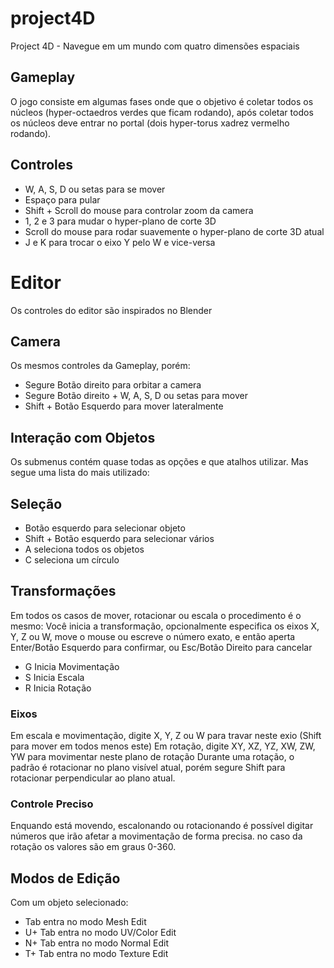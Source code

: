 # project4D
Project 4D - Navegue em um mundo com quatro dimensões espaciais

## Gameplay
O jogo consiste em algumas fases onde que o objetivo é coletar todos os núcleos (hyper-octaedros verdes que ficam rodando), após coletar todos os núcleos deve entrar no portal (dois hyper-torus xadrez vermelho rodando).

## Controles
- W, A, S, D ou setas para se mover
- Espaço para pular
- Shift + Scroll do mouse para controlar zoom da camera
- 1, 2 e 3 para mudar o hyper-plano de corte 3D
- Scroll do mouse para rodar suavemente o hyper-plano de corte 3D atual
- J e K para trocar o eixo Y pelo W e vice-versa

# Editor
Os controles do editor são inspirados no Blender

## Camera
Os mesmos controles da Gameplay, porém:
- Segure Botão direito para orbitar a camera
- Segure Botão direito + W, A, S, D ou setas para mover
- Shift + Botão Esquerdo para mover lateralmente

## Interação com Objetos
Os submenus contém quase todas as opções e que atalhos utilizar. Mas segue uma lista do mais utilizado:

## Seleção
- Botão esquerdo para selecionar objeto
- Shift + Botão esquerdo para selecionar vários
- A seleciona todos os objetos
- C seleciona um círculo

## Transformações
Em todos os casos de mover, rotacionar ou escala o procedimento é o mesmo: Você inicia a transformação, opcionalmente especifica os eixos X, Y, Z ou W, move o mouse ou escreve o número exato, e então aperta Enter/Botão Esquerdo para confirmar, ou Esc/Botão Direito para cancelar

- G Inicia Movimentação
- S Inicia Escala
- R Inicia Rotação
  
### Eixos
Em escala e movimentação, digite X, Y, Z ou W para travar neste exio (Shift para mover em todos menos este)
Em rotação, digite XY, XZ, YZ, XW, ZW, YW para movimentar neste plano de rotação
Durante uma rotação, o padrão é rotacionar no plano visível atual, porém segure Shift para rotacionar perpendicular ao plano atual.

### Controle Preciso
Enquando está movendo, escalonando ou rotacionando é possível digitar números que irão afetar a movimentação de forma precisa. no caso da rotação os valores são em graus 0-360.

## Modos de Edição
Com um objeto selecionado:

- Tab entra no modo Mesh Edit
- U+ Tab entra no modo UV/Color Edit
- N+ Tab entra no modo Normal Edit 
- T+ Tab entra no modo Texture Edit
